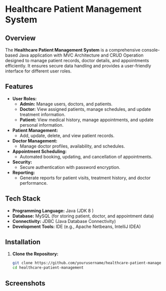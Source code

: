 # Healthcare Patient Management System

## Overview
The **Healthcare Patient Management System** is a comprehensive console-based Java application with MVC Architecture and CRUD Operation designed to manage patient records, doctor details, and appointments efficiently. It ensures secure data handling and provides a user-friendly interface for different user roles.

## Features
- **User Roles:**  
  - **Admin:** Manage users, doctors, and patients.  
  - **Doctor:** View assigned patients, manage schedules, and update treatment information.  
  - **Patient:** View medical history, manage appointments, and update personal information.
- **Patient Management:**  
  - Add, update, delete, and view patient records.
- **Doctor Management:**  
  - Manage doctor profiles, availability, and schedules.
- **Appointment Scheduling:**  
  - Automated booking, updating, and cancellation of appointments.
- **Security:**  
  - Secure authentication with password encryption.
- **Reporting:**  
  - Generate reports for patient visits, treatment history, and doctor performance.

## Tech Stack
- **Programming Language:** Java (JDK 8 )
- **Database:** MySQL (for storing patient, doctor, and appointment data)
- **Connectivity:** JDBC (Java Database Connectivity)
- **Development Tools:** IDE (e.g., Apache Netbeans, IntelliJ IDEA)

## Installation

1. **Clone the Repository:**
   ```sh
   git clone https://github.com/yourusername/healthcare-patient-management.git
   cd healthcare-patient-management

## Screenshots


   
